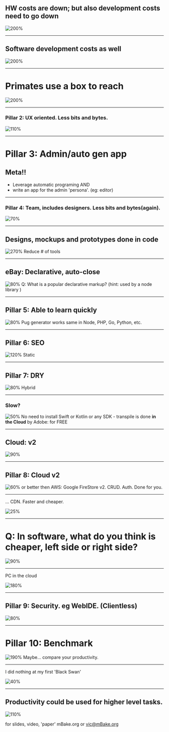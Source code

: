 <!-- $theme: default -->
<!-- prerender: true -->
<!-- page_number: true -->
<!-- $size: 16:9 -->
<!-- footer: mBake.org -->
## HW costs are down; but also development costs need to go down

![200%](sol/01storage.gif)

---

## Software development costs as well

![200%](sol/02form.png)

---

# Primates use a box to reach

![200%](logo.jpg)

---

### Pillar 2: UX oriented. Less bits and bytes.
![110%](sol/25ux.png)

---

# Pillar 3: Admin/auto gen app
## Meta!!
- Leverage automatic programing AND
- write an app for the admin 'persona'. (eg: editor)

---

### Pillar 4: Team, includes designers. Less bits and bytes(again).
![70%](sol/40team.png)

---

## Designs, mockups and prototypes done in code
![270%](sol/41photo-shop.png)
Reduce # of tools

---

## eBay: Declarative, auto-close 
![80%](sol/49marko.png)
Q: What is a popular declarative markup? (hint: used by a node library )

---

## Pillar 5: Able to learn quickly
![80%](sol/50pug.png)
Pug generator works same in Node, PHP, Go, Python, etc. 

---

## Pillar 6: SEO
![120%](sol/60seo.gif)
Static

---

## Pillar 7: DRY 
![80%](sol/70dry.png)
Hybrid

---

### Slow?
![50%](sol/71udemy.png)
No need to install Swift or Kotlin or any SDK - transpile is done **in the Cloud** by Adobe: for FREE

---

## Cloud: v2
![90%](sol/79cloud.png)


---


## Pillar 8: Cloud v2
![60%](sol/80soft.png)
or better then AWS: Google FireStore v2. CRUD.  Auth. Done for you. 

---
... CDN. Faster and cheaper. 

![25%](sol/85cdn.png)

---

# Q: In software, what do **you think** is cheaper, left side or right side?
![90%](sol/82pizza.jpg)

---

PC in the cloud

![180%](sol/shadow.png)

---

## Pillar 9: Security. eg WebIDE. (Clientless)
![80%](sol/90sec.png)

---

# Pillar 10: Benchmark
![190%](sol/100bench.png)
Maybe... compare your productivity.

---

I did nothing at my first 'Black Swan'


![40%](sol/200_black_swan_vt100.jpg)

----

## Productivity could be used for higher level tasks.

![110%](sol/hierarchy.png)

for slides, video, 'paper' 
mBake.org
or vic@mBake.org 





